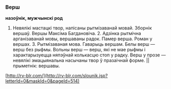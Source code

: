 ### Верш
**назоўнік, мужчынскі род**

1. Невялікі мастацкі твор, напісаны рытмізаванай мовай. Зборнік вершаў. Вершы Максіма Багдановіча. 2. Адзінка рытмічна арганізаванай мовы, вершаваны радок. Памер верша. Роман у вершах. 3. Рытмізаваная мова. Гаварыць вершам. Белы верш — верш без рыфмы. Вольны верш — верш, які не мае рыфмы і характарызуецца няпэўнай колькасцю стоп у радку. Верш у прозе — невялікі эмацыянальна насычаны твор ў празаічнай форме. || прыметнік: вершавы.

<a rel="author">[http://rv-blr.com/](http://rv-blr.com/slounik.jsp?letterId=0&maskId=0&pageId=514)</a>
